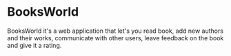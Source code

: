 # BooksWorld

BooksWorld it's a web application that let's you read book, add new authors and their works, communicate with other users, leave feedback on the book and give it a rating.
